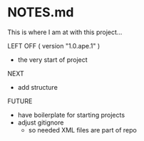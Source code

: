 # NOTES.md

This is where I am at with this project...

LEFT OFF ( version "1.0.ape.1" )
* the very start of project 

NEXT
* add structure

FUTURE
* have boilerplate for starting projects
* adjust gitignore
    + so needed XML files are part of repo